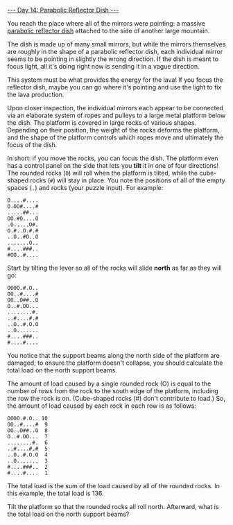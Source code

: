 [--- Day 14: Parabolic Reflector Dish ---](https://adventofcode.com/2023/day/14)

You reach the place where all of the mirrors were pointing: a massive [parabolic reflector dish](https://en.wikipedia.org/wiki/Parabolic_reflector) attached to the side of another large mountain.

The dish is made up of many small mirrors, but while the mirrors themselves are roughly in the shape of a parabolic reflector dish, each individual mirror seems to be pointing in slightly the wrong direction. If the dish is meant to focus light, all it's doing right now is sending it in a vague direction.

This system must be what provides the energy for the lava! If you focus the reflector dish, maybe you can go where it's pointing and use the light to fix the lava production.

Upon closer inspection, the individual mirrors each appear to be connected via an elaborate system of ropes and pulleys to a large metal platform below the dish. The platform is covered in large rocks of various shapes. Depending on their position, the weight of the rocks deforms the platform, and the shape of the platform controls which ropes move and ultimately the focus of the dish.

In short: if you move the rocks, you can focus the dish. The platform even has a control panel on the side that lets you **tilt** it in one of four directions! The rounded rocks (`O`) will roll when the platform is tilted, while the cube-shaped rocks (`#`) will stay in place. You note the positions of all of the empty spaces (`.`) and rocks (your puzzle input). For example:

    O....#....
    O.OO#....#
    .....##...
    OO.#O....O
    .O.....O#.
    O.#..O.#.#
    ..O..#O..O
    .......O..
    #....###..
    #OO..#....

Start by tilting the lever so all of the rocks will slide **north** as far as they will go:

    OOOO.#.O..
    OO..#....#
    OO..O##..O
    O..#.OO...
    ........#.
    ..#....#.#
    ..O..#.O.O
    ..O.......
    #....###..
    #....#....

You notice that the support beams along the north side of the platform are damaged; to ensure the platform doesn't collapse, you should calculate the total load on the north support beams.

The amount of load caused by a single rounded rock (O) is equal to the number of rows from the rock to the south edge of the platform, including the row the rock is on. (Cube-shaped rocks (#) don't contribute to load.) So, the amount of load caused by each rock in each row is as follows:

    OOOO.#.O.. 10
    OO..#....#  9
    OO..O##..O  8
    O..#.OO...  7
    ........#.  6
    ..#....#.#  5
    ..O..#.O.O  4
    ..O.......  3
    #....###..  2
    #....#....  1

The total load is the sum of the load caused by all of the rounded rocks. In this example, the total load is 136.

Tilt the platform so that the rounded rocks all roll north. Afterward, what is the total load on the north support beams?